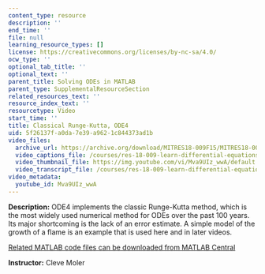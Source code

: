 ```yaml
---
content_type: resource
description: ''
end_time: ''
file: null
learning_resource_types: []
license: https://creativecommons.org/licenses/by-nc-sa/4.0/
ocw_type: ''
optional_tab_title: ''
optional_text: ''
parent_title: Solving ODEs in MATLAB
parent_type: SupplementalResourceSection
related_resources_text: ''
resource_index_text: ''
resourcetype: Video
start_time: ''
title: Classical Runge-Kutta, ODE4
uid: 5f26137f-a0da-7e39-a962-1c844373ad1b
video_files:
  archive_url: https://archive.org/download/MITRES18-009F15/MITRES18-009F15_odes_03_300k.mp4
  video_captions_file: /courses/res-18-009-learn-differential-equations-up-close-with-gilbert-strang-and-cleve-moler-fall-2015/1a7bc061a2675a648fa7b7bf396d3db0_Mva9UIz_wwA.vtt
  video_thumbnail_file: https://img.youtube.com/vi/Mva9UIz_wwA/default.jpg
  video_transcript_file: /courses/res-18-009-learn-differential-equations-up-close-with-gilbert-strang-and-cleve-moler-fall-2015/8fa42118e972caee7a68fc6013d39d61_Mva9UIz_wwA.pdf
video_metadata:
  youtube_id: Mva9UIz_wwA
---
```


**Description:** ODE4 implements the classic Runge-Kutta method, which is the most widely used numerical method for ODEs over the past 100 years. Its major shortcoming is the lack of an error estimate. A simple model of the growth of a flame is an example that is used here and in later videos.

[Related MATLAB code files can be downloaded from MATLAB Central](http://www.mathworks.com/matlabcentral/fileexchange/54611)

**Instructor:** Cleve Moler

